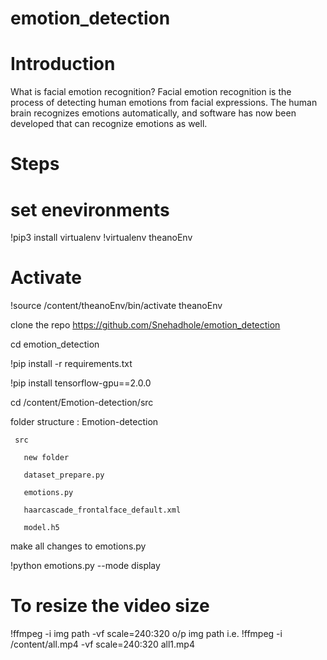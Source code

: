 # emotion_detection
# Introduction
What is facial emotion recognition? Facial emotion recognition is the process of detecting human emotions from facial expressions. The human brain recognizes emotions automatically, and software has now been developed that can recognize emotions as well.
# Steps
# set enevironments
!pip3 install virtualenv
!virtualenv theanoEnv
# Activate
!source /content/theanoEnv/bin/activate theanoEnv

clone the repo https://github.com/Snehadhole/emotion_detection

cd emotion_detection

!pip install -r requirements.txt

!pip install tensorflow-gpu==2.0.0

cd /content/Emotion-detection/src

folder structure :
Emotion-detection

     src
	
       new folder
	  
       dataset_prepare.py
	  
       emotions.py
	  
       haarcascade_frontalface_default.xml
	  
       model.h5
	  
make all changes to emotions.py

!python emotions.py --mode display

# To resize the video size
!ffmpeg -i  img path -vf scale=240:320 o/p img path
i.e. !ffmpeg -i /content/all.mp4 -vf scale=240:320 all1.mp4
